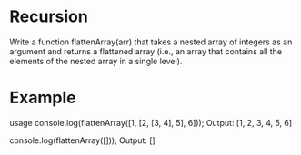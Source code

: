 # Recursion

Write a function flattenArray(arr) that takes a nested array of integers as an argument and returns a flattened array (i.e., an array that contains all the elements of the nested array in a single level).

# Example
usage
console.log(flattenArray([1, [2, [3, 4], 5], 6]));
Output: [1, 2, 3, 4, 5, 6]

console.log(flattenArray([]));
Output: []